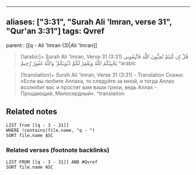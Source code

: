 
---
aliases: ["3:31", "Surah Ali 'Imran, verse 31", "Qur'an 3:31"]
tags: Qvref
---

parent:: [[q - Ali 'Imran (3)|Ali 'Imran]]

> [!arabic]+ Surah Ali 'Imran, Verse 31 (3:31)
> <span class="quran-arabic">قُلْ إِن كُنتُمْ تُحِبُّونَ ٱللَّهَ فَٱتَّبِعُونِى يُحْبِبْكُمُ ٱللَّهُ وَيَغْفِرْ لَكُمْ ذُنُوبَكُمْ ۗ وَٱللَّهُ غَفُورٌ رَّحِيمٌ</span>
^arabic

> [!translation]+ Surah Ali 'Imran, Verse 31 (3:31) - Translation
> Скажи: «Если вы любите Аллаха, то следуйте за мной, и тогда Аллах возлюбит вас и простит вам ваши грехи, ведь Аллах - Прощающий, Милосердный».
^translation



## Related notes
```dataview
LIST from [[q - 3 - 31]]
WHERE !contains(file.name, "q - ")
SORT file.name ASC
```

### Related verses (footnote backlinks)
```dataview
LIST FROM [[q - 3 - 31]] AND #Qvref
SORT file.name ASC
```

